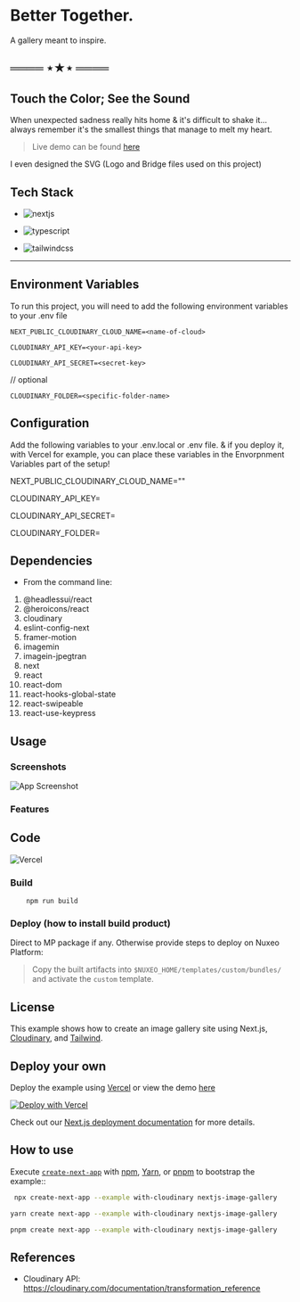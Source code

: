 # Better Together.
A gallery meant to inspire.

## ════ ⋆★⋆ ════

## Touch the Color; See the Sound

 When unexpected sadness really hits home & it's difficult to shake it... always remember it's the smallest things that manage to melt my heart.
> Live demo can be found [here](https://image-gallery-eight-lac.vercel.app/)

I even designed the SVG (Logo and Bridge files used on this project)

## Tech Stack

- ![nextjs](https://camo.githubusercontent.com/8552f38715af0ea9f364801b055f7a2448812b49075860983d53a81414349623/68747470733a2f2f696d672e736869656c64732e696f2f7374617469632f76313f7374796c653d666f722d7468652d6261646765266d6573736167653d4e6578742e6a7326636f6c6f723d303030303030266c6f676f3d4e6578742e6a73266c6f676f436f6c6f723d464646464646266c6162656c3d)

- ![typescript](https://camo.githubusercontent.com/773cfd323f61dbc7301a98e28c69fbd0f27f491272f4acf48106936ca1d14c47/68747470733a2f2f696d672e736869656c64732e696f2f7374617469632f76313f7374796c653d666f722d7468652d6261646765266d6573736167653d5479706553637269707426636f6c6f723d333137384336266c6f676f3d54797065536372697074266c6f676f436f6c6f723d464646464646266c6162656c3d)

- ![tailwindcss](https://camo.githubusercontent.com/5d16e7fdd964ebca50ca82d6c8b081045630340427c463f4470050acd4e50ef3/68747470733a2f2f696d672e736869656c64732e696f2f7374617469632f76313f7374796c653d666f722d7468652d6261646765266d6573736167653d5461696c77696e642b43535326636f6c6f723d323232323232266c6f676f3d5461696c77696e642b435353266c6f676f436f6c6f723d303642364434266c6162656c3d)

---

## Environment Variables

To run this project, you will need to add the following environment variables to your .env file

`NEXT_PUBLIC_CLOUDINARY_CLOUD_NAME=<name-of-cloud>`

`CLOUDINARY_API_KEY=<your-api-key>`

`CLOUDINARY_API_SECRET=<secret-key>`

// optional

`CLOUDINARY_FOLDER=<specific-folder-name>`

## Configuration

Add the following variables to your .env.local or .env file. & if you deploy it, with Vercel for example, you can place these variables in the Envorpnment Variables part of the setup!

NEXT_PUBLIC_CLOUDINARY_CLOUD_NAME="<Your Cloud Name>"

CLOUDINARY_API_KEY=<your-api-key>

CLOUDINARY_API_SECRET=<secret-key>

CLOUDINARY_FOLDER=<specific-folder-name>

## Dependencies

* From the command line: 

 1. @headlessui/react 
 2. @heroicons/react  
 3. cloudinary 
 4. eslint-config-next 
 5. framer-motion 
 6. imagemin 
 7. imagein-jpegtran 
 8. next 
 9. react 
 10. react-dom 
 11. react-hooks-global-state 
 12. react-swipeable 
 13. react-use-keypress

## Usage

### Screenshots

![App Screenshot](https://res.cloudinary.com/codelikeagirl29/image/upload/v1685775408/image-gallery-screenshot.png)

### Features

## Code
![Vercel](http://therealsujitk-vercel-badge.vercel.app/?app=image-gallery-eight-lac.vercel.app)

### Build
```
    npm run build
```
 
### Deploy (how to install build product)

Direct to MP package if any. Otherwise provide steps to deploy on Nuxeo Platform:

 > Copy the built artifacts into `$NUXEO_HOME/templates/custom/bundles/` and activate the `custom` template.

## License

This example shows how to create an image gallery site using Next.js, [Cloudinary](https://cloudinary.com), and [Tailwind](https://tailwindcss.com).

## Deploy your own

Deploy the example using [Vercel](https://vercel.com?utm_source=github&utm_medium=readme&utm_campaign=next-example) or view the demo [here](https://image-gallery-eight-lac.vercel.app/)

[![Deploy with Vercel](https://vercel.com/button)](https://vercel.com/new/clone?repository-url=https://github.com/vercel/next.js/tree/canary/examples/with-cloudinary&project-name=nextjs-image-gallery&repository-name=with-cloudinary&env=NEXT_PUBLIC_CLOUDINARY_CLOUD_NAME,CLOUDINARY_API_KEY,CLOUDINARY_API_SECRET,CLOUDINARY_FOLDER&envDescription=API%20Keys%20from%20Cloudinary%20needed%20to%20run%20this%20application.)

Check out our [Next.js deployment documentation](https://nextjs.org/docs/deployment) for more details.

## How to use

Execute [`create-next-app`](https://github.com/vercel/next.js/tree/canary/packages/create-next-app) with [npm](https://docs.npmjs.com/cli/init), [Yarn](https://yarnpkg.com/lang/en/docs/cli/create/), or [pnpm](https://pnpm.io) to bootstrap the example::

```bash
 npx create-next-app --example with-cloudinary nextjs-image-gallery
```

```bash
yarn create next-app --example with-cloudinary nextjs-image-gallery
```

```bash
pnpm create next-app --example with-cloudinary nextjs-image-gallery
```

## References

- Cloudinary API: https://cloudinary.com/documentation/transformation_reference
